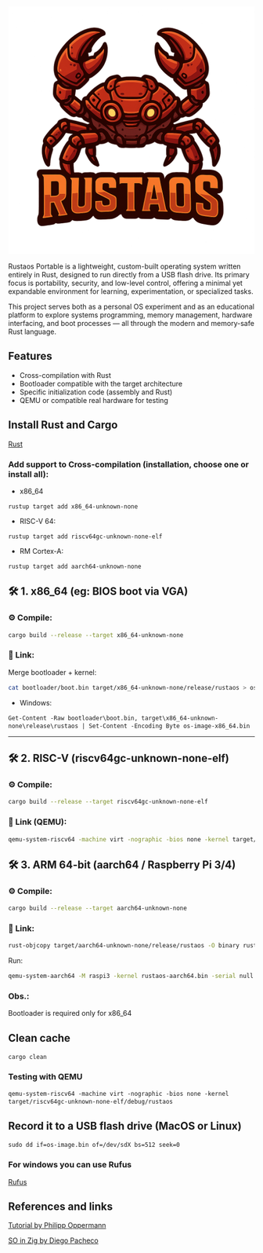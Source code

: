![logo](./logo.png)

Rustaos Portable is a lightweight, custom-built operating system written entirely in Rust, designed to run directly from a USB flash drive. Its primary focus is portability, security, and low-level control, offering a minimal yet expandable environment for learning, experimentation, or specialized tasks.

This project serves both as a personal OS experiment and as an educational platform to explore systems programming, memory management, hardware interfacing, and boot processes — all through the modern and memory-safe Rust language.

## Features

- Cross-compilation with Rust
- Bootloader compatible with the target architecture
- Specific initialization code (assembly and Rust)
- QEMU or compatible real hardware for testing

## Install Rust and Cargo

[Rust](https://www.rust-lang.org/learn/get-started)

### Add support to Cross-compilation (installation, choose one or install all):

- x86_64

```
rustup target add x86_64-unknown-none
```

- RISC-V 64:

```
rustup target add riscv64gc-unknown-none-elf
```

- RM Cortex-A:

```
rustup target add aarch64-unknown-none
```

## 🛠️ 1. **x86_64 (eg: BIOS boot via VGA)**

### ⚙️ Compile:

```bash
cargo build --release --target x86_64-unknown-none
```

### 🔗 Link:

Merge bootloader + kernel:

```bash
cat bootloader/boot.bin target/x86_64-unknown-none/release/rustaos > os-image-x86_64.bin
```

- Windows:

```
Get-Content -Raw bootloader\boot.bin, target\x86_64-unknown-none\release\rustaos | Set-Content -Encoding Byte os-image-x86_64.bin
```

---

## 🛠️ 2. **RISC-V (riscv64gc-unknown-none-elf)**

### ⚙️ Compile:

```bash
cargo build --release --target riscv64gc-unknown-none-elf
```

### 🔗 Link (QEMU):

```bash
qemu-system-riscv64 -machine virt -nographic -bios none -kernel target/riscv64gc-unknown-none-elf/release/rustaos
```

## 🛠️ 3. **ARM 64-bit (aarch64 / Raspberry Pi 3/4)**

### ⚙️ Compile:

```bash
cargo build --release --target aarch64-unknown-none
```

### 🔗 Link:

```bash
rust-objcopy target/aarch64-unknown-none/release/rustaos -O binary rustaos-aarch64.bin
```

Run:

```bash
qemu-system-aarch64 -M raspi3 -kernel rustaos-aarch64.bin -serial null -serial stdio
```

### Obs.:

Bootloader is required only for x86_64

## Clean cache

```
cargo clean
```

### Testing with QEMU

```
qemu-system-riscv64 -machine virt -nographic -bios none -kernel target/riscv64gc-unknown-none-elf/debug/rustaos
```

## Record it to a USB flash drive (MacOS or Linux)

```
sudo dd if=os-image.bin of=/dev/sdX bs=512 seek=0
```

### For windows you can use Rufus

[Rufus](https://rufus.ie/en/)

## References and links

[Tutorial by Philipp Oppermann](https://os.phil-opp.com)

[SO in Zig by Diego Pacheco](https://github.com/diegopacheco/zos)

